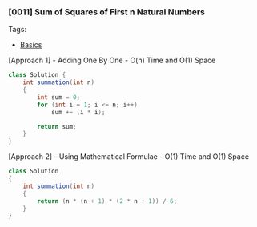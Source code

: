 ### [0011] Sum of Squares of First n Natural Numbers

Tags:
- [Basics](../01-basics.md)

[Approach 1] - Adding One By One - O(n) Time and O(1) Space
```java
class Solution {
    int summation(int n)
    {
        int sum = 0;
        for (int i = 1; i <= n; i++)
            sum += (i * i);

        return sum;
    }
}
```

[Approach 2] - Using Mathematical Formulae - O(1) Time and O(1) Space
```java
class Solution 
{
    int summation(int n)
    {
        return (n * (n + 1) * (2 * n + 1)) / 6;
    }
}
```
